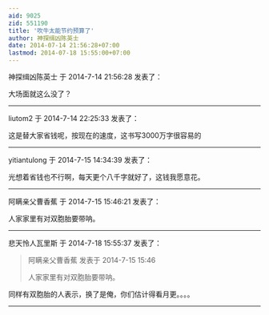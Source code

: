 ```yaml
---
aid: 9025
zid: 551190
title: '吹牛太能节约预算了'
author: 神探缉凶陈英士
date: 2014-07-14 21:56:28+07:00
lastmod: 2014-07-18 15:55:00+07:00
---
```


神探缉凶陈英士 于 2014-7-14 21:56:28 发表了：

大场面就这么没了？

---------

liutom2 于 2014-7-14 22:25:33 发表了：

这是替大家省钱呢，按现在的速度，这书写3000万字很容易的

---------

yitiantulong 于 2014-7-15 14:34:39 发表了：

光想着省钱也不行啊，每天更个八千字就好了，这钱我愿意花。

---------

阿瞒亲父曹香蕉 于 2014-7-15 15:46:21 发表了：

人家家里有对双胞胎要带呐。

---------

悲天怜人瓦里斯 于 2014-7-18 15:55:37 发表了：

> 阿瞒亲父曹香蕉 发表于 2014-7-15 15:46
> 
> 人家家里有对双胞胎要带呐。



同样有双胞胎的人表示，换了是俺，你们估计得看月更。。。。

---------

